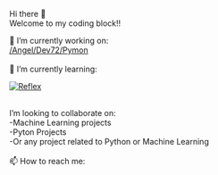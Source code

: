  Hi there 👋<br>
 Welcome to my coding block!!

<div>
  🔭 I’m currently working on:<br>
  <a href="https://github.com/AngelDev72/Pymon-">/Angel/Dev72/Pymon</a>
</div><br>
<div>
  🌱 I’m currently learning:<br>
  
[![Reflex](https://img.shields.io/badge/Reflex-0.3.9+-5646ED?style=for-the-badge&logo=reflex&logoColor=white&labelColor=101010)](https://reflex.dev)

</div><br>

<div>
  I’m looking to collaborate on:<br>
  -Machine Learning projects<br>
  -Pyton Projects<br>
  -Or any project related to Python or Machine Learning
</div><br>
<div>
  📫 How to reach me:<br>
  
</div>

